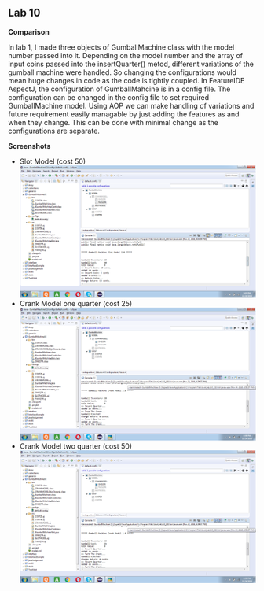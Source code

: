 ## Lab 10


**Comparison**

In lab 1, I made three objects of GumballMachine class with the model number passed into it. Depending on the model number and the array of input coins passed into the insertQuarter() metod, different variations of the gumball machine were handled.
So changing the configurations would mean huge changes in code as the code is tightly coupled. In FeatureIDE AspectJ, the configuration  of GumballMahcine is in a config file. The configuration can be changed in the config file to set required GumballMachine model. Using AOP we can make handling of variations and future requirement easily managable by just adding the features as and when they change. This can be done with minimal change as the configurations are separate.


**Screenshots**

 - Slot Model (cost 50) 
 ![](./screenshots/s_model_two_qtr.png)
 - Crank Model one quarter (cost 25) 
 ![](./screenshots/c_model_one_qtr.png)
 - Crank Model two quarter (cost 50) 
 ![](./screenshots/c_model_one_qtr.png)

